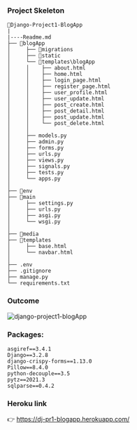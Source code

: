 ### Project Skeleton
```
📁Django-Project1-BlogApp
|
|----Readme.md         
├── 📁blogApp 
│     ├── 📁migrations
│     ├── 📁static
│     └── 📁templates\blogApp
│     │    ├── about.html
│     │    ├── home.html
│     │    ├── login_page.html
│     │    ├── register_page.html
│     │    ├── user_profile.html
│     │    ├── user_update.html
│     │    ├── post_create.html
│     │    ├── post_detail.html
│     │    ├── post_update.html
│     │    └── post_delete.html
│     │
│     ├── models.py
│     ├── admin.py
│     ├── forms.py
│     ├── urls.py
│     ├── views.py
│     ├── signals.py
│     ├── tests.py
│     └── apps.py
│
├── 📁env
├── 📁main
│     ├── settings.py     
│     ├── urls.py
│     ├── asgi.py
│     └── wsgi.py
│
├── 📁media
├── 📁templates
│     ├── base.html
│     └── navbar.html
│
├── .env
├── .gitignore
├── manage.py
└── requirements.txt
```
### Outcome

![django-project1-blogApp](milestoneproject.gif)

### Packages:
    asgiref==3.4.1
    Django==3.2.8
    django-crispy-forms==1.13.0
    Pillow==8.4.0
    python-decouple==3.5
    pytz==2021.3
    sqlparse==0.4.2

### Heroku link
👉 https://dj-pr1-blogapp.herokuapp.com/


